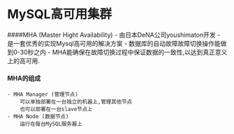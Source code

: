 # MySQL高可用集群
	
    	
####MHA (Master Hight Availability)
	- 由日本DeNA公司youshimaton开发
	- 是一套优秀的实现Mysql高可用的解决方案
	- 数据库的自动故障故障切换操作能做到0-30秒之内
	- MHA能确保在故障切换过程中保证数据的一致性,以达到真正意义上的高可用.
#### MHA的组成
	- MHA Manager (管理节点)
		可以单独部署在一台独立的机器上,管理其他节点
        也可以部署在一台slave节点上
	- MHA Node (数据节点)
		运行在每台MySQL服务器上